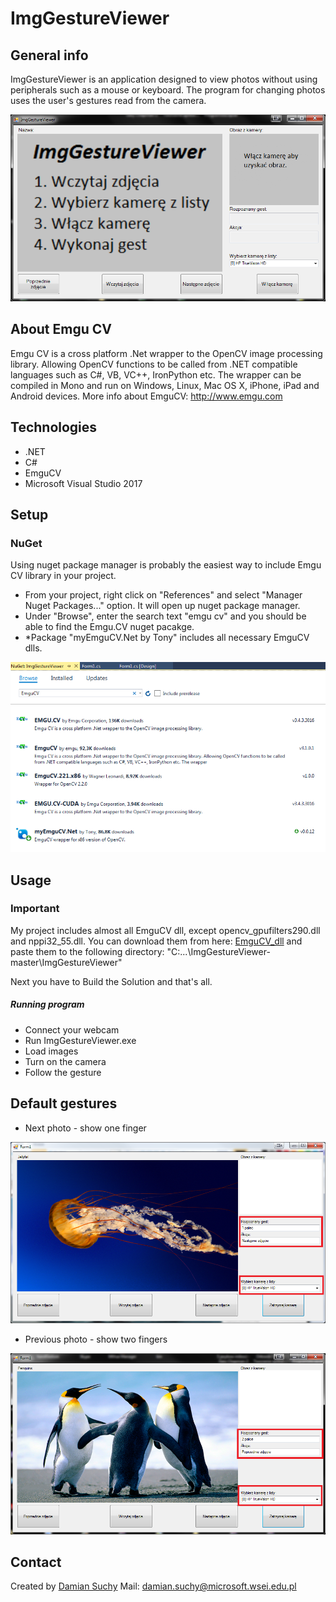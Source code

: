 # ImgGestureViewer

## General info
ImgGestureViewer is an application designed to view photos without using peripherals such as a mouse or keyboard. The program for changing photos uses the user's gestures read from the camera.

![main](./img/main.png)

## About Emgu CV
Emgu CV is a cross platform .Net wrapper to the OpenCV image processing library. Allowing OpenCV functions to be called from .NET compatible languages such as C#, VB, VC++, IronPython etc. The wrapper can be compiled in Mono and run on Windows, Linux, Mac OS X, iPhone, iPad and Android devices.
More info about EmguCV: http://www.emgu.com
## Technologies
* .NET 
* C#
* EmguCV
* Microsoft Visual Studio 2017

## Setup
### NuGet
Using nuget package manager is probably the easiest way to include Emgu CV library in your project. 
* From your project, right click on "References" and select "Manager Nuget Packages..." option. It will open up nuget package manager. 
* Under "Browse", enter the search text "emgu cv" and you should be able to find the Emgu.CV nuget pacakge. 
* *Package "myEmguCV.Net by Tony" includes all necessary EmguCV dlls.

![nuget](./img/emgucv_nuget.png)

## Usage
### Important
My project includes almost all EmguCV dll, except opencv_gpufilters290.dll and nppi32_55.dll. You can download them from here: [EmguCV_dll](https://wseii-my.sharepoint.com/personal/damian_suchy_microsoft_wsei_edu_pl/Documents/Forms/All.aspx?RootFolder=%2Fpersonal%2Fdamian%5Fsuchy%5Fmicrosoft%5Fwsei%5Fedu%5Fpl%2FDocuments%2FEmguCV%5Fdll&FolderCTID=0x01200020DBE7655526ED46BDE0D40918330C2F) and paste them to the following directory: "C:\...\ImgGestureViewer-master\ImgGestureViewer"

Next you have to Build the Solution and that's all. 

##### Running program
* Connect your webcam
* Run ImgGestureViewer.exe
* Load images
* Turn on the camera
* Follow the gesture

## Default gestures
* Next photo - show one finger

![nextPhoto](./img/emgucv_working1.png)


* Previous photo - show two fingers

![previousPhoto](./img/emgucv_working2.png)

 
## Contact
Created by [Damian Suchy](https://github.com/4lkon) 
Mail: damian.suchy@microsoft.wsei.edu.pl